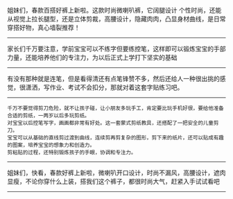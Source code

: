 姐妹们，春款百搭好裤上新啦。这款时尚微喇叭裤，它阔腿设计 个性时尚，还能从视觉上拉长腿型，还是立体剪裁，高腰设计，隐藏肉肉，凸显身材曲线，是日常穿搭好物，真心墙裂推荐！

---

家长们千万要注意，学前宝宝可以不练字但要练控笔，这样即可以锻炼宝宝的手部力量，还能培养他们的专注力，为以后正式上学打下坚实的基础

---

有没有那种就是连笔，但是看得清还有点笔锋赞不多，然后还给人一种很出挑的感觉，很潇洒，写作业、考试不会扣分，那就对着这套字贴练习吧。

---

```
千万不要觉得剪刀危险，就不让孩子碰，让小朋友多玩手工，肯定要比玩手机好很，要给他准备合适的剪纸，一两岁以后多玩剪纸。
对宝宝以后控笔写字，画画都非常有好处。这一套蒙式剪纸教具，还搭配了一把安全的儿童剪刀。
宝宝可以从基础的直线剪过渡到曲线，连续剪再剪复杂的图形，剪下来的纸片，还可以贴成有趣的图案，培养宝宝的想象力和创造力。
剪粘贴的过程，还特别锻炼孩子的手眼，协调和专注力。
```

---

姐妹们，快看，春款好裤上新啦，微喇叭开口设计，时尚不漏风，高腰设计，遮肉显瘦，不论你穿什么上装，搭我们这个裤子，都很时尚大气，赶紧入手试试看吧

---
